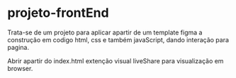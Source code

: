 # projeto-frontEnd

Trata-se de um projeto para aplicar apartir de um template figma a construção em codigo html, css e também javaScript, dando interação para pagina.

Abrir apartir do index.html extenção visual liveShare para visualização em browser. 

